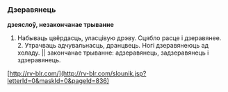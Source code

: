### Дзеравянець
**дзеяслоў, незакончанае трыванне**

1. Набываць цвёрдасць, уласцівую дрэву. Сцябло расце і дзеравянее. 2. Утрачваць адчувальнасць, дранцвець. Ногі дзеравянеюць ад холаду. || закончанае трыванне: адзеравянець, задзеравянець і здзеравянець.

<a rel="author">[http://rv-blr.com/](http://rv-blr.com/slounik.jsp?letterId=0&maskId=0&pageId=836)</a>
